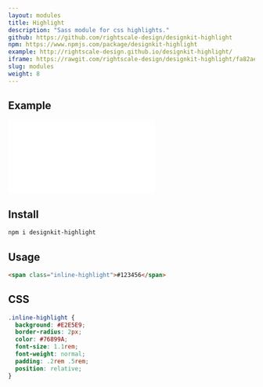 ```yaml
---
layout: modules
title: Highlight
description: "Sass module for css highlights."
github: https://github.com/rightscale-design/designkit-highlight
npm: https://www.npmjs.com/package/designkit-highlight
example: http://rightscale-design.github.io/designkit-highlight/
iframe: https://rawgit.com/rightscale-design/designkit-highlight/fa82ae1343e36ad27d79ecc33aa027c95c99156a/index.html
slug: modules
weight: 8
---
```


## Example

<div class="designkit-example animate-fade animate-delay-3">
   <iframe src="{{ page.iframe }}" frameborder="0"></iframe>
</div>

## Install

```bash
npm i designkit-highlight
```

## Usage

```html
<span class="inline-highlight">#123456</span>
```

## CSS

```css
.inline-highlight {
  background: #E2E5E9;
  border-radius: 2px;
  color: #76899A;
  font-size: 1.1rem;
  font-weight: normal;
  padding: .2rem .5rem;
  position: relative;
}
```
